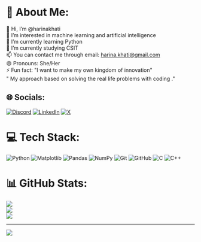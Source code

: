 # 💫 About Me:
 👋 Hi, I’m @harinakhati<br>👀 I’m interested in machine learning and artificial intelligence<br>🌱 I’m currently learning Python<br>🌱 I’m currently studying CSIT<br>📫 You can contact me through email: harina.khati@gmail.com<br>😄 Pronouns: She/Her<br>⚡ Fun fact: "I want to make my own kingdom of innovation"<br>" My approach based on solving the real life problems with coding ."


## 🌐 Socials:
[![Discord](https://img.shields.io/badge/Discord-%237289DA.svg?logo=discord&logoColor=white)](https://discord.gg/https://discord.gg/aNJzFYcQ) [![LinkedIn](https://img.shields.io/badge/LinkedIn-%230077B5.svg?logo=linkedin&logoColor=white)](https://linkedin.com/in/https://www.linkedin.com/in/harina-khati-5168bb294/) [![X](https://img.shields.io/badge/X-black.svg?logo=X&logoColor=white)](https://x.com/https://x.com/marie3217584820) 

# 💻 Tech Stack:
![Python](https://img.shields.io/badge/python-3670A0?style=for-the-badge&logo=python&logoColor=ffdd54) ![Matplotlib](https://img.shields.io/badge/Matplotlib-%23ffffff.svg?style=for-the-badge&logo=Matplotlib&logoColor=black) ![Pandas](https://img.shields.io/badge/pandas-%23150458.svg?style=for-the-badge&logo=pandas&logoColor=white) ![NumPy](https://img.shields.io/badge/numpy-%23013243.svg?style=for-the-badge&logo=numpy&logoColor=white) ![Git](https://img.shields.io/badge/git-%23F05033.svg?style=for-the-badge&logo=git&logoColor=white) ![GitHub](https://img.shields.io/badge/github-%23121011.svg?style=for-the-badge&logo=github&logoColor=white) ![C](https://img.shields.io/badge/c-%2300599C.svg?style=for-the-badge&logo=c&logoColor=white) ![C++](https://img.shields.io/badge/c++-%2300599C.svg?style=for-the-badge&logo=c%2B%2B&logoColor=white)
# 📊 GitHub Stats:
![](https://github-readme-stats.vercel.app/api?username=harinakhati&theme=dark&hide_border=false&include_all_commits=false&count_private=false)<br/>
![](https://github-readme-streak-stats.herokuapp.com/?user=harinakhati&theme=dark&hide_border=false)<br/>
![](https://github-readme-stats.vercel.app/api/top-langs/?username=harinakhati&theme=dark&hide_border=false&include_all_commits=false&count_private=false&layout=compact)

---
[![](https://visitcount.itsvg.in/api?id=harinakhati&icon=0&color=0)](https://visitcount.itsvg.in)

<!-- Proudly created with GPRM ( https://gprm.itsvg.in ) -->
